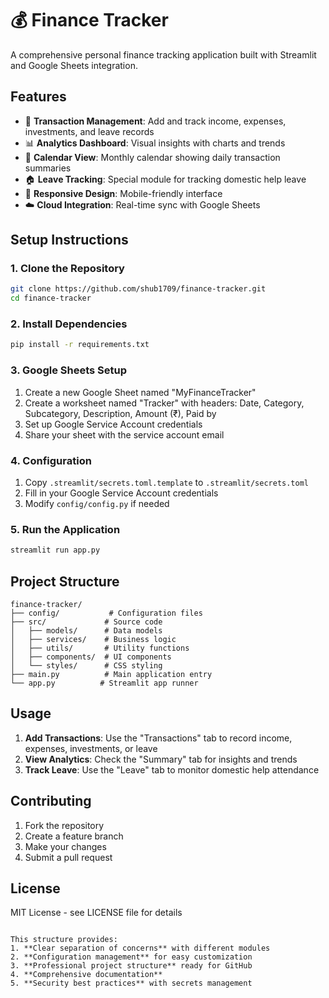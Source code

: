 # 💰 Finance Tracker

A comprehensive personal finance tracking application built with Streamlit and Google Sheets integration.

## Features

- 📝 **Transaction Management**: Add and track income, expenses, investments, and leave records
- 📊 **Analytics Dashboard**: Visual insights with charts and trends
- 📅 **Calendar View**: Monthly calendar showing daily transaction summaries
- 🏠 **Leave Tracking**: Special module for tracking domestic help leave
- 📱 **Responsive Design**: Mobile-friendly interface
- ☁️ **Cloud Integration**: Real-time sync with Google Sheets

## Setup Instructions

### 1. Clone the Repository
```bash
git clone https://github.com/shub1709/finance-tracker.git
cd finance-tracker
```

### 2. Install Dependencies
```bash
pip install -r requirements.txt
```

### 3. Google Sheets Setup
1. Create a new Google Sheet named "MyFinanceTracker"
2. Create a worksheet named "Tracker" with headers: Date, Category, Subcategory, Description, Amount (₹), Paid by
3. Set up Google Service Account credentials
4. Share your sheet with the service account email

### 4. Configuration
1. Copy `.streamlit/secrets.toml.template` to `.streamlit/secrets.toml`
2. Fill in your Google Service Account credentials
3. Modify `config/config.py` if needed

### 5. Run the Application
```bash
streamlit run app.py
```

## Project Structure

```
finance-tracker/
├── config/           # Configuration files
├── src/             # Source code
│   ├── models/      # Data models
│   ├── services/    # Business logic
│   ├── utils/       # Utility functions
│   ├── components/  # UI components
│   └── styles/      # CSS styling
├── main.py          # Main application entry
└── app.py          # Streamlit app runner
```

## Usage

1. **Add Transactions**: Use the "Transactions" tab to record income, expenses, investments, or leave
2. **View Analytics**: Check the "Summary" tab for insights and trends
3. **Track Leave**: Use the "Leave" tab to monitor domestic help attendance

## Contributing

1. Fork the repository
2. Create a feature branch
3. Make your changes
4. Submit a pull request

## License

MIT License - see LICENSE file for details
```

This structure provides:
1. **Clear separation of concerns** with different modules
2. **Configuration management** for easy customization
3. **Professional project structure** ready for GitHub
4. **Comprehensive documentation** 
5. **Security best practices** with secrets management
